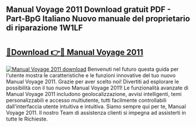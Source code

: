 ## Manual Voyage 2011 Download gratuit PDF - Part-BpG Italiano Nuovo manuale del proprietario di riparazione 1W1LF

# <h2><a href="http://df9nztx.blite.top/?on=Manual+Voyage+2011">🔗Download 👉🔴 Manual Voyage 2011</a></h2>

[![Manual Voyage 2011 download](https://i.imgur.com/lujVjoI.png)](http://df9nztx.blite.top/?on=Manual+Voyage+2011)
Benvenuti nel futuro questa guida per l'utente mostra le caratteristiche e le funzioni innovative del tuo nuovo Manual Voyage 2011. Grazie per aver scelto noi! Divertiti ad esplorare le possibilità con il tuo nuovo Manual Voyage 2011! Le funzionalità avanzate di Manual Voyage 2011 includono geolocalizzazione, avvisi intelligenti, temi personalizzabili e accesso multiutente, tutti facilmente controllabili dall'interfaccia utente intuitiva e intuitiva. Siamo sempre qui per te, Manual Voyage 2011. Il nostro Team di assistenza clienti si impegna ad assisterti in tutte le Richieste.
